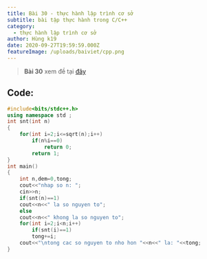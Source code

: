 ```yaml
---
title: Bài 30 - thực hành lập trình cơ sở
subtitle: bài tập thực hành trong C/C++
category:
  - thực hành lập trình cơ sở
author: Hùng k19
date: 2020-09-27T19:59:59.000Z
featureImage: /uploads/baiviet/cpp.png
---
```

> **Bài 30** xem đề tại [đây](/de-bai-thuc-hanh-lap-trinh-co-so)

## Code:
```c++
#include<bits/stdc++.h>
using namespace std ;
int snt(int n)
{
	for(int i=2;i<=sqrt(n);i++)
		if(n%i==0)
			return 0;
		return 1;
}
int main()
{
	int n,dem=0,tong;
	cout<<"nhap so n: ";
	cin>>n;
	if(snt(n)==1)
	cout<<n<<" la so nguyen to";
	else
	cout<<n<<" khong la so nguyen to";
	for(int i=2;i<n;i++)
		if(snt(i)==1)
		tong+=i;
	cout<<"\ntong cac so nguyen to nho hon "<<n<<" la: "<<tong;
}

```